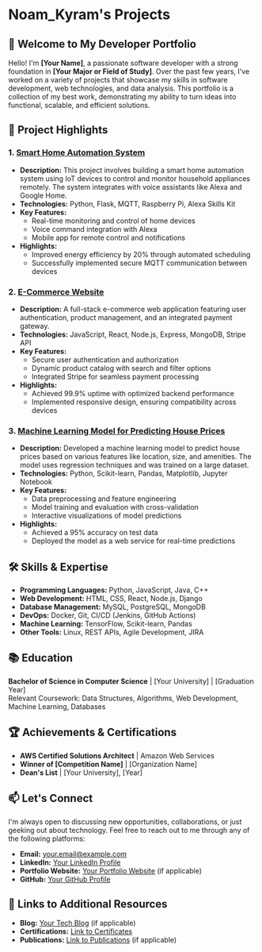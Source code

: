 # Noam_Kyram's Projects

## 🚀 Welcome to My Developer Portfolio

Hello! I'm **[Your Name]**, a passionate software developer with a strong foundation in **[Your Major or Field of Study]**. Over the past few years, I've worked on a variety of projects that showcase my skills in software development, web technologies, and data analysis. This portfolio is a collection of my best work, demonstrating my ability to turn ideas into functional, scalable, and efficient solutions.

## 📁 Project Highlights

### 1. [Smart Home Automation System](https://github.com/yourusername/smart-home-automation)
- **Description:** This project involves building a smart home automation system using IoT devices to control and monitor household appliances remotely. The system integrates with voice assistants like Alexa and Google Home.
- **Technologies:** Python, Flask, MQTT, Raspberry Pi, Alexa Skills Kit
- **Key Features:**
  - Real-time monitoring and control of home devices
  - Voice command integration with Alexa
  - Mobile app for remote control and notifications
- **Highlights:**
  - Improved energy efficiency by 20% through automated scheduling
  - Successfully implemented secure MQTT communication between devices

### 2. [E-Commerce Website](https://github.com/noamkyr/Noam_Assembly_8086_football_project_2017-.git)
- **Description:** A full-stack e-commerce web application featuring user authentication, product management, and an integrated payment gateway.
- **Technologies:** JavaScript, React, Node.js, Express, MongoDB, Stripe API
- **Key Features:**
  - Secure user authentication and authorization
  - Dynamic product catalog with search and filter options
  - Integrated Stripe for seamless payment processing
- **Highlights:**
  - Achieved 99.9% uptime with optimized backend performance
  - Implemented responsive design, ensuring compatibility across devices

### 3. [Machine Learning Model for Predicting House Prices](https://github.com/yourusername/house-price-prediction)
- **Description:** Developed a machine learning model to predict house prices based on various features like location, size, and amenities. The model uses regression techniques and was trained on a large dataset.
- **Technologies:** Python, Scikit-learn, Pandas, Matplotlib, Jupyter Notebook
- **Key Features:**
  - Data preprocessing and feature engineering
  - Model training and evaluation with cross-validation
  - Interactive visualizations of model predictions
- **Highlights:**
  - Achieved a 95% accuracy on test data
  - Deployed the model as a web service for real-time predictions

## 🛠️ Skills & Expertise
- **Programming Languages:** Python, JavaScript, Java, C++
- **Web Development:** HTML, CSS, React, Node.js, Django
- **Database Management:** MySQL, PostgreSQL, MongoDB
- **DevOps:** Docker, Git, CI/CD (Jenkins, GitHub Actions)
- **Machine Learning:** TensorFlow, Scikit-learn, Pandas
- **Other Tools:** Linux, REST APIs, Agile Development, JIRA

## 📚 Education
**Bachelor of Science in Computer Science** | [Your University] | [Graduation Year]  
Relevant Coursework: Data Structures, Algorithms, Web Development, Machine Learning, Databases

## 🏆 Achievements & Certifications
- **AWS Certified Solutions Architect** | Amazon Web Services
- **Winner of [Competition Name]** | [Organization Name]
- **Dean's List** | [Your University], [Year]

## 📫 Let's Connect
I'm always open to discussing new opportunities, collaborations, or just geeking out about technology. Feel free to reach out to me through any of the following platforms:
- **Email:** [your.email@example.com](mailto:your.email@example.com)
- **LinkedIn:** [Your LinkedIn Profile](https://www.linkedin.com/in/yourprofile)
- **Portfolio Website:** [Your Portfolio Website](https://yourportfolio.com) (if applicable)
- **GitHub:** [Your GitHub Profile](https://github.com/yourusername)

## 🔗 Links to Additional Resources
- **Blog:** [Your Tech Blog](https://yourblog.com) (if applicable)
- **Certifications:** [Link to Certificates](https://yourwebsite.com/certifications)
- **Publications:** [Link to Publications](https://yourwebsite.com/publications) (if applicable)
